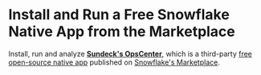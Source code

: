 # Install and Run a Free Snowflake Native App from the Marketplace

Install, run and analyze [**Sundeck's OpsCenter**](https://sundeck.io/community/opscenter), which is a third-party [free open-source native app](https://github.com/sundeck-io/opscenter) published on [Snowflake's Marketplace](https://app.snowflake.com/marketplace/listing/GZTYZT5BVO/sundeck-opscenter).